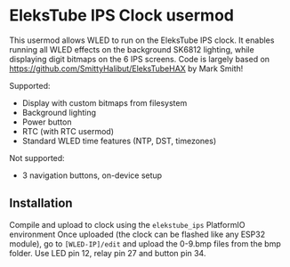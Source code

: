 # EleksTube IPS Clock usermod

This usermod allows WLED to run on the EleksTube IPS clock.
It enables running all WLED effects on the background SK6812 lighting, while displaying digit bitmaps on the 6 IPS screens.
Code is largely based on https://github.com/SmittyHalibut/EleksTubeHAX by Mark Smith!

Supported:
- Display with custom bitmaps from filesystem
- Background lighting
- Power button
- RTC (with RTC usermod)
- Standard WLED time features (NTP, DST, timezones)

Not supported:
- 3 navigation buttons, on-device setup

## Installation 

Compile and upload to clock using the `elekstube_ips` PlatformIO environment
Once uploaded (the clock can be flashed like any ESP32 module), go to `[WLED-IP]/edit` and upload the 0-9.bmp files from the bmp folder.
Use LED pin 12, relay pin 27 and button pin 34.